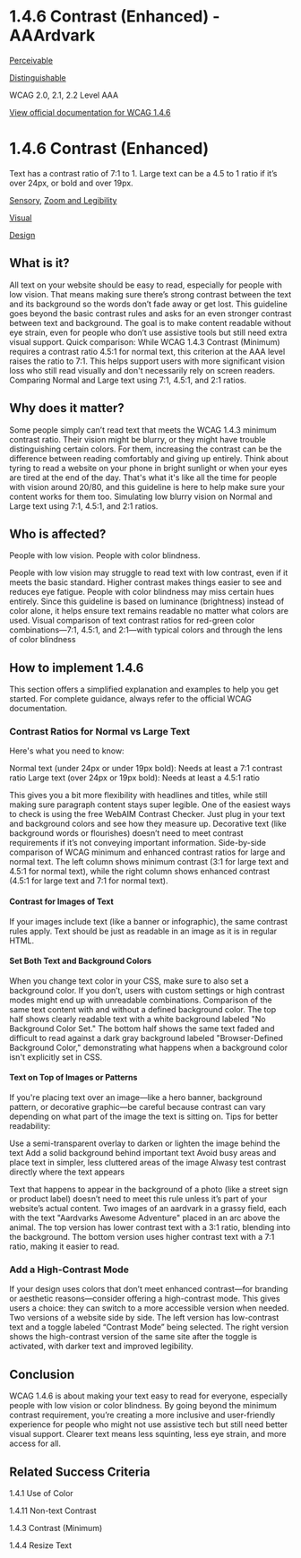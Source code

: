 # 1.4.6 Contrast (Enhanced) - AAArdvark

[Perceivable](https://aaardvarkaccessibility.com/wcag-principle/perceivable/)

[Distinguishable](https://aaardvarkaccessibility.com/wcag-guideline/distinguishable/)

WCAG 2.0, 2.1, 2.2
Level AAA

[View official documentation for WCAG 1.4.6](https://www.w3.org/WAI/WCAG22/Understanding/contrast-enhanced.html)

# 1.4.6 Contrast (Enhanced)

Text has a contrast ratio of 7:1 to 1. Large text can be a 4.5 to 1 ratio if it’s over 24px, or bold and over 19px.

[Sensory](https://aaardvarkaccessibility.com/wcag-theme/sensory/), [Zoom and Legibility](https://aaardvarkaccessibility.com/wcag-theme/zoom-and-legibility/) 

 

[Visual](https://aaardvarkaccessibility.com/wcag-disability/visual/) 

 

[Design](https://aaardvarkaccessibility.com/wcag-responsibility/design/) 

## What is it?

All text on your website should be easy to read, especially for people with low vision. That means making sure there’s strong contrast between the text and its background so the words don’t fade away or get lost.
This guideline goes beyond the basic contrast rules and asks for an even stronger contrast between text and background. The goal is to make content readable without eye strain, even for people who don’t use assistive tools but still need extra visual support.
Quick comparison: While WCAG 1.4.3 Contrast (Minimum) requires a contrast ratio 4.5:1 for normal text, this criterion at the AAA level raises the ratio to 7:1. This helps support users with more significant vision loss who still read visually and don't necessarily rely on screen readers.
Comparing Normal and Large text using 7:1, 4.5:1, and 2:1 ratios.

## Why does it matter?

Some people simply can’t read text that meets the WCAG 1.4.3 minimum contrast ratio. Their vision might be blurry, or they might have trouble distinguishing certain colors. For them, increasing the contrast can be the difference between reading comfortably and giving up entirely.
Think about tyring to read a website on your phone in bright sunlight or when your eyes are tired at the end of the day. That's what it's like all the time for people with vision around 20/80, and this guideline is here to help make sure your content works for them too.
Simulating low blurry vision on Normal and Large text using 7:1, 4.5:1, and 2:1 ratios.

## Who is affected?

People with low vision. People with color blindness.

People with low vision may struggle to read text with low contrast, even if it meets the basic standard. Higher contrast makes things easier to see and reduces eye fatigue.
People with color blindness may miss certain hues entirely. Since this guideline is based on luminance (brightness) instead of color alone, it helps ensure text remains readable no matter what colors are used.
Visual comparison of text contrast ratios for red-green color combinations—7:1, 4.5:1, and 2:1—with typical colors and through the lens of color blindness

## How to implement 1.4.6

This section offers a simplified explanation and examples to help you get started. For complete guidance, always refer to the official WCAG documentation.
### Contrast Ratios for Normal vs Large Text

Here's what you need to know:

Normal text (under 24px or under 19px bold): Needs at least a 7:1 contrast ratio
Large text (over 24px or 19px bold): Needs at least a 4.5:1 ratio

This gives you a bit more flexibility with headlines and titles, while still making sure paragraph content stays super legible.
One of the easiest ways to check is using the free WebAIM Contrast Checker. Just plug in your text and background colors and see how they measure up.
Decorative text (like background words or flourishes) doesn’t need to meet contrast requirements if it’s not conveying important information.
Side-by-side comparison of WCAG minimum and enhanced contrast ratios for large and normal text. The left column shows minimum contrast (3:1 for large text and 4.5:1 for normal text), while the right column shows enhanced contrast (4.5:1 for large text and 7:1 for normal text).
#### Contrast for Images of Text

If your images include text (like a banner or infographic), the same contrast rules apply. Text should be just as readable in an image as it is in regular HTML.
#### Set Both Text and Background Colors

When you change text color in your CSS, make sure to also set a background color. If you don’t, users with custom settings or high contrast modes might end up with unreadable combinations.
Comparison of the same text content with and without a defined background color. The top half shows clearly readable text with a white background labeled "No Background Color Set." The bottom half shows the same text faded and difficult to read against a dark gray background labeled "Browser-Defined Background Color," demonstrating what happens when a background color isn't explicitly set in CSS.
#### Text on Top of Images or Patterns

If you're placing text over an image—like a hero banner, background pattern, or decorative graphic—be careful because contrast can vary depending on what part of the image the text is sitting on.
Tips for better readability:

Use a semi-transparent overlay to darken or lighten the image behind the text
Add a solid background behind important text
Avoid busy areas and place text in simpler, less cluttered areas of the image
Alwasy test contrast directly where the text appears

Text that happens to appear in the background of a photo (like a street sign or product label) doesn’t need to meet this rule unless it’s part of your website’s actual content.
Two images of an aardvark in a grassy field, each with the text "Aardvarks Awesome Adventure" placed in an arc above the animal. The top version has lower contrast text with a 3:1 ratio, blending into the background. The bottom version uses higher contrast text with a 7:1 ratio, making it easier to read.
### Add a High-Contrast Mode

If your design uses colors that don’t meet enhanced contrast—for branding or aesthetic reasons—consider offering a high-contrast mode.
This gives users a choice: they can switch to a more accessible version when needed.
Two versions of a website side by side. The left version has low-contrast text and a toggle labeled “Contrast Mode” being selected. The right version shows the high-contrast version of the same site after the toggle is activated, with darker text and improved legibility.

## Conclusion

WCAG 1.4.6 is about making your text easy to read for everyone, especially people with low vision or color blindness. By going beyond the minimum contrast requirement, you’re creating a more inclusive and user-friendly experience for people who might not use assistive tech but still need better visual support.
Clearer text means less squinting, less eye strain, and more access for all.

## Related Success Criteria

1.4.1 Use of Color

1.4.11 Non-text Contrast

1.4.3 Contrast (Minimum)

1.4.4 Resize Text

